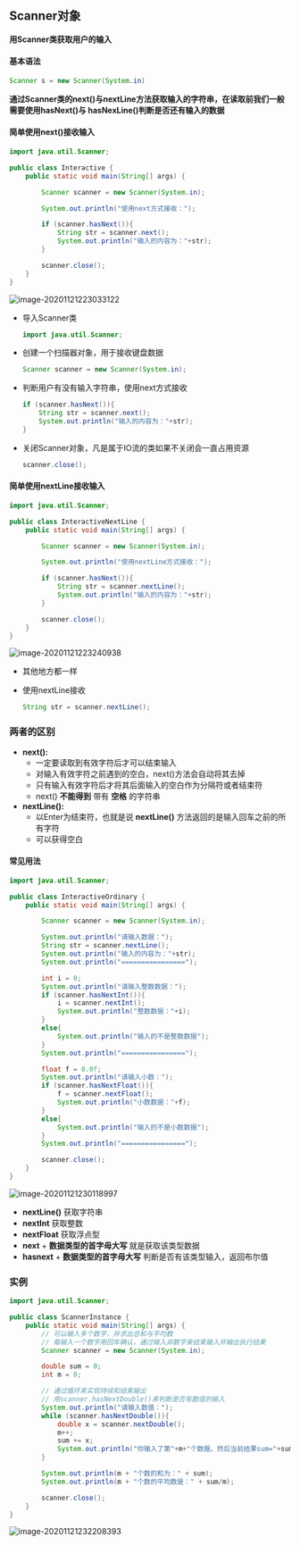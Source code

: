 ## Scanner对象

**用Scanner类获取用户的输入** 

#### 基本语法

```java
Scanner s = new Scanner(System.in)
```

**通过Scanner类的next()与nextLine方法获取输入的字符串，在读取前我们一般需要使用hasNext()与 hasNexLine()判断是否还有输入的数据** 



#### 简单使用next()接收输入

```java
import java.util.Scanner;

public class Interactive {
    public static void main(String[] args) {

        Scanner scanner = new Scanner(System.in);

        System.out.println("使用next方式接收：");

        if (scanner.hasNext()){
            String str = scanner.next();
            System.out.println("输入的内容为："+str);
        }

        scanner.close();
    }
}
```

![image-20201121223033122](https://img2020.cnblogs.com/blog/2213660/202011/2213660-20201121223033680-1424915324.png)

- 导入Scanner类

    ```java
    import java.util.Scanner;
    ```

-  创建一个扫描器对象，用于接收键盘数据

    ```java
    Scanner scanner = new Scanner(System.in);
    ```

-  判断用户有没有输入字符串，使用next方式接收

    ```java
    if (scanner.hasNext()){
        String str = scanner.next();
        System.out.println("输入的内容为："+str);
    }
    ```

-  关闭Scanner对象，凡是属于IO流的类如果不关闭会一直占用资源

    ```java
    scanner.close();
    ```



#### 简单使用nextLine接收输入

```java
import java.util.Scanner;

public class InteractiveNextLine {
    public static void main(String[] args) {

        Scanner scanner = new Scanner(System.in);

        System.out.println("使用nextLine方式接收：");

        if (scanner.hasNext()){
            String str = scanner.nextLine();
            System.out.println("输入的内容为："+str);
        }

        scanner.close();
    }
}
```

![image-20201121223240938](https://img2020.cnblogs.com/blog/2213660/202011/2213660-20201121223241462-500141773.png)

- 其他地方都一样

- 使用nextLine接收

    ```java
    String str = scanner.nextLine();
    ```



### 两者的区别

- **next():** 
    - 一定要读取到有效字符后才可以结束输入
    - 对输入有效字符之前遇到的空白，next()方法会自动将其去掉
    - 只有输入有效字符后才将其后面输入的空白作为分隔符或者结束符
    - next() **不能得到** 带有 **空格** 的字符串
- **nextLine():** 
    - 以Enter为结束符，也就是说 **nextLine()** 方法返回的是输入回车之前的所有字符
    - 可以获得空白



#### 常见用法

```java
import java.util.Scanner;

public class InteractiveOrdinary {
    public static void main(String[] args) {

        Scanner scanner = new Scanner(System.in);

        System.out.println("请输入数据：");
        String str = scanner.nextLine();
        System.out.println("输入的内容为："+str);
        System.out.println("================");

        int i = 0;
        System.out.println("请输入整数数据：");
        if (scanner.hasNextInt()){
            i = scanner.nextInt();
            System.out.println("整数数据："+i);
        }
        else{
            System.out.println("输入的不是整数数据");
        }
        System.out.println("================");

        float f = 0.0f;
        System.out.println("请输入小数：");
        if (scanner.hasNextFloat()){
            f = scanner.nextFloat();
            System.out.println("小数数据："+f);
        }
        else{
            System.out.println("输入的不是小数数据");
        }
        System.out.println("================");

        scanner.close();
    }
}

```

![image-20201121230118997](https://img2020.cnblogs.com/blog/2213660/202011/2213660-20201121230119593-792311442.png)

- **nextLine()** 获取字符串
- **nextInt** 获取整数
- **nextFloat** 获取浮点型
- **next** + **数据类型的首字母大写** 就是获取该类型数据
- **hasnext** + **数据类型的首字母大写** 判断是否有该类型输入，返回布尔值



### 实例

```java
import java.util.Scanner;

public class ScannerInstance {
    public static void main(String[] args) {
        // 可以输入多个数字，并求出总和与平均数
        // 每输入一个数字用回车确认，通过输入非数字来结束输入并输出执行结果
        Scanner scanner = new Scanner(System.in);

        double sum = 0;
        int m = 0;

        // 通过循环来实现持续和结束输出
        // 用scanner.hasNextDouble()来判断是否有数值的输入
        System.out.println("请输入数值：");
        while (scanner.hasNextDouble()){
            double x = scanner.nextDouble();
            m++;
            sum += x;
            System.out.println("你输入了第"+m+"个数据，然后当前结果sum="+sum+",平均数为："+sum/m);
        }

        System.out.println(m + "个数的和为：" + sum);
        System.out.println(m + "个数的平均数是：" + sum/m);

        scanner.close();
    }
}
```

![image-20201121232208393](https://img2020.cnblogs.com/blog/2213660/202011/2213660-20201121232208800-1659840356.png)

